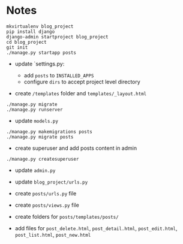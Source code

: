 # Notes 

```
mkvirtualenv blog_project 
pip install django 
django-admin startproject blog_project
cd blog_project
git init
./manage.py startapp posts 
```

- update `settings.py:
  * add `posts`  to `INSTALLED_APPS` 
  * configure `dirs` to accept project level directory 

- create `/templates` folder and `templates/_layout.html`

```
./manage.py migrate
./manage.py runserver
```

- update `models.py`
```
./manage.py makemigrations posts 
./manage.py migrate posts
```

- create superuser and add posts content in admin
```
./manage.py createsuperuser
```

- update `admin.py`

- update `blog_project/urls.py`
- create `posts/urls.py` file 
- create `posts/views.py` file 

- create folders for `posts/templates/posts/`
- add files for `post_delete.html`, `post_detail.html`, `post_edit.html`, `post_list.html`, `post_new.html`